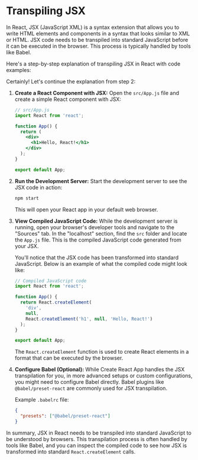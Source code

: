 # Transpiling JSX

In React, JSX (JavaScript XML) is a syntax extension that allows you to write HTML elements and components in a syntax that looks similar to XML or HTML. JSX code needs to be transpiled into standard JavaScript before it can be executed in the browser. This process is typically handled by tools like Babel.

Here's a step-by-step explanation of transpiling JSX in React with code examples:

Certainly! Let's continue the explanation from step 2:

1. **Create a React Component with JSX:**
   Open the `src/App.js` file and create a simple React component with JSX:

   ```jsx
   // src/App.js
   import React from 'react';

   function App() {
     return (
       <div>
         <h1>Hello, React!</h1>
       </div>
     );
   }

   export default App;
   ```

2. **Run the Development Server:**
   Start the development server to see the JSX code in action:

   ```bash
   npm start
   ```

   This will open your React app in your default web browser.

3. **View Compiled JavaScript Code:**
   While the development server is running, open your browser's developer tools and navigate to the "Sources" tab. In the "localhost" section, find the `src` folder and locate the `App.js` file. This is the compiled JavaScript code generated from your JSX.

   You'll notice that the JSX code has been transformed into standard JavaScript. Below is an example of what the compiled code might look like:

   ```javascript
   // Compiled JavaScript code
   import React from 'react';

   function App() {
     return React.createElement(
       'div',
       null,
       React.createElement('h1', null, 'Hello, React!')
     );
   }

   export default App;
   ```

   The `React.createElement` function is used to create React elements in a format that can be executed by the browser.

4. **Configure Babel (Optional):**
   While Create React App handles the JSX transpilation for you, in more advanced setups or custom configurations, you might need to configure Babel directly. Babel plugins like `@babel/preset-react` are commonly used for JSX transpilation.

   Example `.babelrc` file:

   ```json
   {
     "presets": ["@babel/preset-react"]
   }
   ```

In summary, JSX in React needs to be transpiled into standard JavaScript to be understood by browsers. This transpilation process is often handled by tools like Babel, and you can inspect the compiled code to see how JSX is transformed into standard `React.createElement` calls.